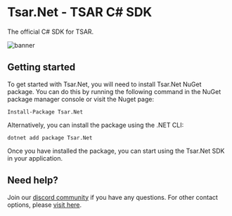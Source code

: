 ﻿# Tsar.Net - TSAR C# SDK

The official C# SDK for TSAR.

![banner](https://raw.githubusercontent.com/tsarcc/cs-sdk/main/banner.png)

## Getting started

To get started with Tsar.Net, you will need to install Tsar.Net NuGet package. You can do this by running the following command in the NuGet package manager console or visit the Nuget page:

```
Install-Package Tsar.Net
```

Alternatively, you can install the package using the .NET CLI:

```
dotnet add package Tsar.Net
```

Once you have installed the package, you can start using the Tsar.Net SDK in your application.

## Need help?

Join our [discord community](https://discord.com/invite/JReXjQCVPw) if you have any questions. For other contact options, please [visit here](https://tsar.cc/about/social).
